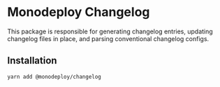 # Monodeploy Changelog

This package is responsible for generating changelog entries, updating changelog files in place, and parsing conventional changelog configs.

## Installation

```sh
yarn add @monodeploy/changelog
```

